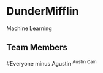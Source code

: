 # DunderMifflin
Machine Learning


## Team Members
#Everyone minus Agustin
<sup> Austin Cain <sub>

